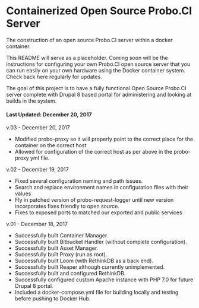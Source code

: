 # Containerized Open Source Probo.CI Server
The construction of an open source Probo.CI server within a docker container.

This README will serve as a placeholder. Coming soon will be the instructions for configuring your own Probo.CI open source server that you can run easily on your own hardware using the Docker container system. Check back here regularly for updates.

The goal of this project is to have a fully functional Open Source Probo.CI server complete with Drupal 8 based portal for administering and looking at builds in the system.

#### Last Updated: December 20, 2017

v.03 - December 20, 2017
  - Modified probo-proxy so it will properly point to the correct place for the container on the correct host
  - Allowed for configuration of the correct host as per above in the probo-proxy yml file.

v.02 - December 19, 2017
  - Fixed several configuration naming and path issues.
  - Search and replace environment names in configuration files with their values
  - Fly in patched version of probo-request-logger until new version incorporates fixes friendly to open source.
  - Fixes to exposed ports to matched our exported and public services

v.01 - December 18, 2017
  - Successfully built Container Manager.
  - Successfully built Bitbucket Handler (without complete configuration).
  - Successfully built Asset Manager.
  - Successfully built Proxy (run as root).
  - Successfully built Loom (with RethinkDB as a back end).
  - Successfully built Reaper although currently unimplemented.
  - Successfully built and configured RethinkDB.
  - Successfully configured custom Apache instance with PHP 7.0 for future Drupal 8 portal.
  - Included a docker-compose.yml file for building locally and testing before pushing to Docker Hub.